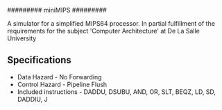 #########
miniMIPS
#########

A simulator for a simplified MIPS64 processor. In partial fulfillment of the requirements for the subject 'Computer Architecture' at De La Salle University

Specifications
--------
* Data Hazard - No Forwarding
* Control Hazard - Pipeline Flush
* Included instructions - DADDU, DSUBU, AND, OR, SLT, BEQZ, LD, SD, DADDIU, J
